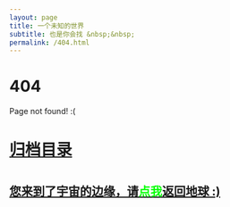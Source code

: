 ```yaml
---
layout: page
title: 一个未知的世界
subtitle: 也是你会找 &nbsp;&nbsp;
permalink: /404.html
---
```


# 404

Page not found! :(

<h1><a href ="http://studytime.xin/archives.html">归档目录</a><h1>

<h2><a href="http://studytime.xin/archives.html">您来到了宇宙的边缘，请<span style="color:#00FF00">点我</span>返回地球 :)</a></h2>
